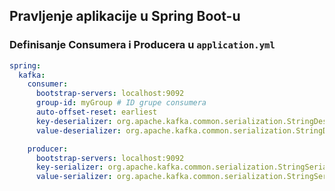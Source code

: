 ## Pravljenje aplikacije u Spring Boot-u

### Definisanje Consumera i Producera u `application.yml`

```yaml
spring:
  kafka:
    consumer:
      bootstrap-servers: localhost:9092
      group-id: myGroup # ID grupe consumera
      auto-offset-reset: earliest
      key-deserializer: org.apache.kafka.common.serialization.StringDeserializer
      value-deserializer: org.apache.kafka.common.serialization.StringDeserializer

    producer:
      bootstrap-servers: localhost:9092
      key-serializer: org.apache.kafka.common.serialization.StringSerializer
      value-serializer: org.apache.kafka.common.serialization.StringSerializer

